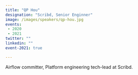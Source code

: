 ```yaml
---
title: "QP Hou"
designation: "Scribd, Senior Enginner"
image: /images/speakers/qp-hou.jpg
events:
 - 2020
 - 2021
twitter: ""
linkedin: ""
event-2021: true

---
```


Airflow committer, Platform engineering tech-lead at Scribd.